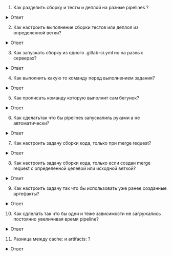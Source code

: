 1. Как разделить сборку и тесты и деплой на разные pipelines ?
<details>
  <summary>Ответ</summary>
Прописать в начале .gitlab-ci.yml:

stages:

  - build

  - test 

  - deploy\
В описание самой сборки указать например stage: build 
</details>

2. Как настроить выполнение сборки тестов или деплоя из определенной ветки?
<details>
  <summary>Ответ</summary>
Прописать

 only:
    - name branch
</details>

3. Как запускать сборку из одного .gitlab-ci.yml но на разных серверах? 
<details>
  <summary>Ответ</summary>
Регистрируем ранера с тегом name-tag

В .gitlab-ci.yml прописываем в описании 

tags:
    -  name-tag
</details>

4. Как выполнить какую то команду перед выполнением задания?
<details>
  <summary>Ответ</summary>
Прописать before_script:

    - name command
</details> 

5. Как прописать команду которую выполнит сам бегунок?
<details>
  <summary>Ответ</summary>
Прописать script:

    - name command
</details>

6. Как сделатьтак что бы pipelines запускалиль руками а не автоматически?
<details>
  <summary>Ответ</summary>
Прописать when: manual. По умолчанию стоит when: on_success.
</details>

7. Как настроить задачу сборки кода, только при merge request?
<details>
  <summary>Ответ</summary>
Настроить задачу сборки кода, добавив правило срабатывания только при merge request: 

build job: 

  script: 

    - name-command 
  
  tags: 
  
    - name-tag 
  
  stage: build 

  only: 

    - merge_request 
</details>

8. Как настроить задачу сборки кода, только если создан merge request с определённой целевой или исходной веткой?
<details>
  <summary>Ответ</summary>
rules:

    - if: $CI_MERGE_REQUEST_TARGET_BRANCH_NAME == "master"
</details>

9. Как настроить задачу так что бы использовать уже ранее созданные артефакты?
<details>
  <summary>Ответ</summary>
Для этого нужно в конфигурацию задачи добавить пути, файлы по которым нужно будет сохранить и переиспользовать в следующих задачах, в ключ artifacts:

Например:

build job:

  artifacts:

    paths

      - nameartifacts или /dir/nameartifacts
</details>

10. Как сдлелать так что бы одни и теже зависимости не загружались постоянно увеличивая время pipeline?
<details>
  <summary>Ответ</summary>
Прописать например:

cache:

  key: name-${CI_COMMIT_REF_SLUG}

  paths:

    - node_modules

Где ${CI_COMMIT_REF_SLUG}– переменная окружения, которую создает гитлаб. В ней хранится хеш имени ветки, в которой запущен процесс.

Это будет работать следующим образом: каждый раз при запуске задачи гитлаб будет искать у себя сохраненный кеш с названием, совпадающим с name-хеш_ветки. Если найдет — скачает его и добавит к кодовой базе, на которой будут совершаться дальнейшие действия.
В данном случае скачает все node_modules, которые сохранились с предыдущего запуска и после выполнения стандартного шага npm i установка зависимостей произойдет гораздо быстрее.
</details>

11. Разница между cache: и artifacts: ?
<details>
  <summary>Ответ</summary>
Кеш, исходя из названия, нужен для того, чтобы что-то временно хранить для ускорения сборки. Кстати, исходя из его предназначния, гитлаб не гарантирует то, что кеш найдется, он вполне себе может потеряться.

У кеша мы можем указать ключ, а у артефактов — не можем. Это происходит потому, что кеш шарится между несколькими пайплайнами, можно запустить сборку ветки два раза, и они будут использовать один и тот же кеш (потому что название ветки, на которое мы ссылаемся в ключе — одинаковое).

А артефакт живет только внутри одного пайплайна и все, причем передается только из этапа в этап, не между джобами одного этапа.

Артефакт можно скачать из интерфейса гитлаба — все пакуется в zip и доступно для скачивания и анализа (удобно дебажить проблемы с node_modules). У кеша такой опции нет. Если смотреть чуть глубже, то кеш хранится на там, где установлен раннер, а артефакт — у самого гитлаба. Это как раз и обеспечивает гарантию наличия/отсутствия кеша и артефактов. Кстати, можно настроить и хранить артефакты до 30 дней.

Но в итоге непонятно: как тут добавление артефактов позволяет деплоить pages, и когда вообще нужно их использовать?

Деплой pages происходит просто потому, что гитлаб придумал такой алгоритм — если в артефактах папка public — она используется для раздачи статики. Вот и вся хитрость 

Артефакты же нужно использовать когда нужно передать какие-то данные между этапами сборки. Например, в одном этапе собрали бандл фронтовый, и в качестве артефакта передали его на этап деплоя.
</details>